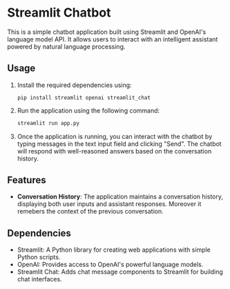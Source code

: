# Streamlit Chatbot

This is a simple chatbot application built using Streamlit and OpenAI's language model API. It allows users to interact with an intelligent assistant powered by natural language processing.

## Usage

1. Install the required dependencies using:
    ```
    pip install streamlit openai streamlit_chat
    ```

2. Run the application using the following command:
    ```bash
    streamlit run app.py
    ```

3. Once the application is running, you can interact with the chatbot by typing messages in the text input field and clicking "Send". The chatbot will respond with well-reasoned answers based on the conversation history.

## Features


- **Conversation History**: The application maintains a conversation history, displaying both user inputs and assistant responses. Moreover it remebers the context of the previous conversation.


## Dependencies

- Streamlit: A Python library for creating web applications with simple Python scripts.
- OpenAI: Provides access to OpenAI's powerful language models.
- Streamlit Chat: Adds chat message components to Streamlit for building chat interfaces.


